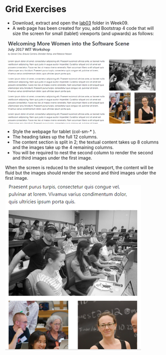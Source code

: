 
# Grid Exercises

- Download, extract and open the [lab03](archives/lab03.zip) folder in Week09.
- A web page has been created for you, add Bootstrap 4 code that will size the screen for small (tablet) viewports (and upwards) as follows:

![](img/nested.png)

- Style the webpage for tablet (col-sm-* ).
- The heading takes up the full 12 columns.
- The content section is split in 2; the textual content takes up 8 columns and the images take up the 4 remaining columns.
- You will be required to nest the second column to render the second and third images under the first image.

When the screen is reduced to the smallest viewport, the content will be fluid but the images should render the second and third images under the first image.

![](img/nested2.png)
